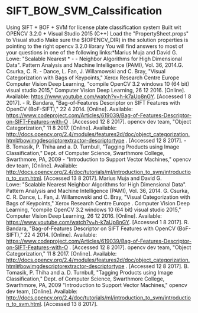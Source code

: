 # SIFT_BOW_SVM_Calssification
Using SIFT + BOF + SVM for license plate classification system
Built wit OPENCV 3.2.0 + Visual Studio 2015 (C++)
Load the "PropertySheet.props" to Visual studio
Make sure the $(OPENCV_DIR) in the solution properties is pointing to the right opencv 3.2.0 library
You will find answers to most of your questions in one of the following links:*Marius Muja and David G. Lowe: "Scalable Nearest * - -  Neighbor Algorithms for High Dimensional Data". Pattern Analysis and Machine Intelligence (PAMI), Vol. 36, 2014.G. Csurka, C. R. -  Dance, L. Fan, J. Willamowski and C. Bray, "Visual Categorization with Bags of Keypoints," Xerox Research Centre Europe    Computer Vision Deep Learning, "compile OpenCV 3.2 windows 10 (64 bit) visual studio 2015," Computer Vision Deep Learning, 26 12 2016. [Online]. Available: https://www.youtube.com/watch?v=h-k7aUp8nGY.  [Accessed 1 8 2017].                                      - R. Bandara, "Bag-of-Features Descriptor on SIFT Features with OpenCV (BoF-SIFT)," 22 4 2014. [Online]. Available: https://www.codeproject.com/Articles/619039/Bag-of-Features-Descriptor-on-SIFT-Features-with-O . [Accessed 12 8 2017].             opencv dev team, "Object Categorization," 11 8 2017. [Online]. Available: http://docs.opencv.org/2.4/modules/features2d/doc/object_categorization.html#bowimgdescriptorextractor-descriptortype . [Accessed 12 8 2017].                                                                                                                        -  B. Tomasik, P. Thiha and a. D. Turnbull, "Tagging Products using Image Classification," Dept. of Computer Science, Swarthmore College, Swarthmore, PA, 2009                                                                                                      -  "Introduction to Support Vector Machines," opencv dev team, [Online]. Available: http://docs.opencv.org/2.4/doc/tutorials/ml/introduction_to_svm/introduction_to_svm.html.  [Accessed 13 8 2017].
Marius Muja and David G. Lowe: "Scalable Nearest Neighbor Algorithms for High Dimensional Data". Pattern Analysis and Machine Intelligence (PAMI), Vol. 36, 2014.
G. Csurka, C. R. Dance, L. Fan, J. Willamowski and C. Bray, "Visual Categorization with Bags of Keypoints," Xerox Research Centre Europe .
Computer Vision Deep Learning, "compile OpenCV 3.2 windows 10 (64 bit) visual studio 2015," Computer Vision Deep Learning, 26 12 2016. [Online]. Available: https://www.youtube.com/watch?v=h-k7aUp8nGY.  [Accessed 1 8 2017].
R. Bandara, "Bag-of-Features Descriptor on SIFT Features with OpenCV (BoF-SIFT)," 22 4 2014. [Online]. Available: https://www.codeproject.com/Articles/619039/Bag-of-Features-Descriptor-on-SIFT-Features-with-O . [Accessed 12 8 2017].
opencv dev team, "Object Categorization," 11 8 2017. [Online]. Available: http://docs.opencv.org/2.4/modules/features2d/doc/object_categorization.html#bowimgdescriptorextractor-descriptortype . [Accessed 12 8 2017].
B. Tomasik, P. Thiha and a. D. Turnbull, "Tagging Products using Image Classification," Dept. of Computer Science, Swarthmore College, Swarthmore, PA, 2009
"Introduction to Support Vector Machines," opencv dev team, [Online]. Available: http://docs.opencv.org/2.4/doc/tutorials/ml/introduction_to_svm/introduction_to_svm.html.  [Accessed 13 8 2017].

